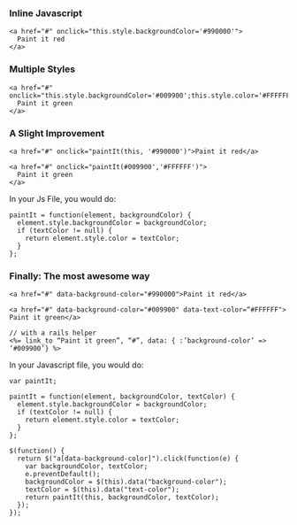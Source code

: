 ### Inline Javascript

```
<a href="#" onclick="this.style.backgroundColor='#990000'">
  Paint it red
</a>
```


### Multiple Styles

```
<a href="#" onclick="this.style.backgroundColor='#009900';this.style.color='#FFFFFF';">
  Paint it green
</a>
```


### A Slight Improvement

```
<a href="#" onclick="paintIt(this, '#990000')">Paint it red</a>
```

```
<a href="#" onclick="paintIt(#009900','#FFFFFF')">
  Paint it green
</a>
```

In your Js File, you would do:
```
paintIt = function(element, backgroundColor) {
  element.style.backgroundColor = backgroundColor;
  if (textColor != null) {
    return element.style.color = textColor;
  }
};

```


### Finally: The most awesome way

```
<a href="#" data-background-color="#990000">Paint it red</a>

<a href="#" data-background-color="#009900" data-text-color=“#FFFFFF">
Paint it green</a>

// with a rails helper
<%= link_to “Paint it green”, “#”, data: { :’background-color’ => ‘#009900’} %>
```
In your Javascript file, you would do:

```
var paintIt;

paintIt = function(element, backgroundColor, textColor) {
  element.style.backgroundColor = backgroundColor;
  if (textColor != null) {
    return element.style.color = textColor;
  }
};

$(function() {
  return $("a[data-background-color]").click(function(e) {
    var backgroundColor, textColor;
    e.preventDefault();
    backgroundColor = $(this).data("background-color");
    textColor = $(this).data("text-color");
    return paintIt(this, backgroundColor, textColor);
  });
});
```
